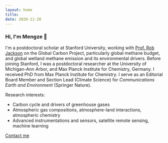 ```yaml
---
layout: home
title: 
date: 2020-11-20 
---
```

### Hi, I'm Mengze 👋
I'm a postdoctoral scholar at Stanford University, working with <a href="https://jacksonlab.stanford.edu/" style="text-decoration: underline;">Prof. Rob Jackson</a> on the Global Carbon Project, particularly global methane budget, and global wetland methane emission and its environmental drivers. Before joining Stanford, I was a postdoctoral researcher at the University of Michigan-Ann Arbor, and Max Planck Institute for Chemistry, Germany. I received PhD from Max Planck Institute for Chemistry. I serve as an Editorial Board Member and Section Lead (Climate Science) for *Communications Earth and Environment* (Springer Nature).

Research interests:
 - Carbon cycle and drivers of greenhouse gases
 - Atmospheric gas compositions, atmosphere-land interactions, atmospheric chemistry
 - Advanced instrumentations and sensors, satellite remote sensing, machine learning

<a href="mailto:mengze@stanford.edu" class="highlighted">Contact me</a>

